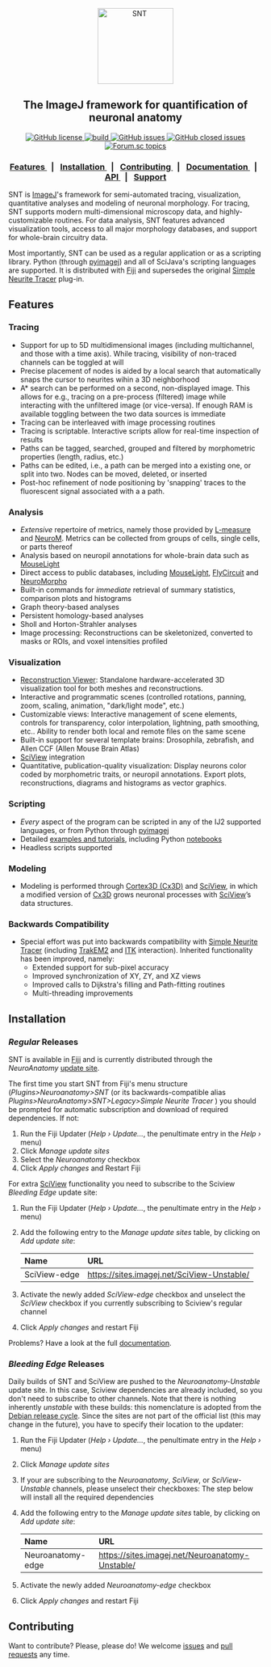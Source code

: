 <p align="center"><img src="https://imagej.net/_images/5/5d/SNTLogo512.png" alt="SNT" width="150"></p>
<h2 align="center">The ImageJ framework for quantification of neuronal anatomy</h2>
<div align="center">
  <!-- License -->
  <a href="https://github.com/morphonets/SNT/blob/master/LICENSE.txt">
    <img alt="GitHub license" src="https://img.shields.io/github/license/morphonets/SNT">
  </a>
  <!-- Build Status -->
  <a href="https://travis-ci.org/morphonets/SNT">
    <img alt="build" src="https://travis-ci.org/morphonets/SNT.svg?branch=master">
  </a>
    <!-- Issues -->
  <a href="https://github.com/morphonets/SNT/issues">
    <img alt="GitHub issues" src="https://img.shields.io/github/issues/morphonets/SNT">
  </a>
  <a href="https://github.com/morphonets/SNT/issues">
    <img alt="GitHub closed issues" src="https://img.shields.io/github/issues-closed/morphonets/SNT">
  </a>
  <a href="https://forum.image.sc/tags/snt">
    <img alt="Forum.sc topics" src="https://img.shields.io/badge/dynamic/json.svg?label=forum&url=https%3A%2F%2Fforum.image.sc%2Ftags%2Fsnt.json&query=%24.topic_list.tags.0.topic_count&suffix=%20topics">
  </a>
</div>
<div align="center">
  <h3>
    <a href="#Features">
      Features
    </a>
    <span style="margin:.5em">|</span>
    <a href="#Installation">
      Installation
    </a>
    <span style="margin:.5em">|</span>
    <a href="#Contributing">
      Contributing
    </a>
    <span style="margin:.5em">|</span>
    <a href="https://imagej.net/SNT">
       Documentation
    </a>
    <span style="margin:.5em">|</span>
    <a href="https://morphonets.github.io/SNT/">
      API
    </a>
    <span style="margin:.5em">|</span>
    <a href="https://forum.image.sc/tag/SNT">
      Support
    </a>
  </h3>
</div>





SNT is [ImageJ](https://imagej.net/)'s framework for semi-automated tracing, visualization, quantitative analyses and modeling of neuronal morphology. For tracing, SNT supports modern multi-dimensional microscopy data, and highly-customizable routines. For data analysis, SNT features advanced visualization tools, access to all major morphology databases, and support for whole-brain circuitry data.

Most importantly, SNT can be used as a regular application or as a scripting library. Python (through [pyimagej](https://github.com/imagej/pyimagej)) and  all of SciJava's scripting languages are supported. It is distributed with [Fiji](https://imagej.net/Fiji) and supersedes the original [Simple Neurite Tracer](#backwards-compatibility) plug-in.

## Features

### Tracing
* Support for up to 5D multidimensional images (including multichannel, and those with a time axis).
  While tracing, visibility of non-traced channels can be toggled at will
* Precise placement of nodes is aided by a local search that automatically snaps the cursor to neurites wihin a 3D neighborhood
* A* search can be performed on a second, non-displayed image.
  This allows for e.g., tracing on a pre-process (filtered) image while interacting with the unfiltered image (or vice-versa). If enough RAM is available toggling between the two data sources is immediate
* Tracing can be interleaved with image processing routines
* Tracing is scriptable. Interactive scripts allow for real-time inspection of results
* Paths can be tagged, searched, grouped and filtered by morphometric properties (length, radius, etc.)
* Paths can be edited, i.e., a path can be merged into a existing one, or split into two. Nodes can be moved, deleted, or inserted
* Post-hoc refinement of node positioning by 'snapping' traces to the fluorescent signal associated with a a path.

### Analysis
* *Extensive* repertoire of metrics, namely those provided by [L-measure](http://cng.gmu.edu:8080/Lm/help/index.htm) and [NeuroM](https://github.com/BlueBrain/NeuroM). Metrics can be collected from groups of cells, single cells, or parts thereof
* Analysis based on neuropil annotations for whole-brain data such as [MouseLight](https://ml-neuronbrowser.janelia.org/)
* Direct access to public databases, including [MouseLight](https://ml-neuronbrowser.janelia.org/), [FlyCircuit](http://www.flycircuit.tw) and [NeuroMorpho](http://neuromorpho.org/)
* Built-in commands for *immediate* retrieval of summary statistics, comparison plots and histograms
* Graph theory-based analyses
* Persistent homology-based analyses
* Sholl and Horton-Strahler analyses
* Image processing: Reconstructions can be skeletonized, converted to masks or ROIs, and voxel intensities profiled

### Visualization
* [Reconstruction Viewer](https://imagej.net/SNT:_Reconstruction_Viewer): Standalone hardware-accelerated 3D visualization tool for both meshes and reconstructions.
* Interactive and programmatic scenes (controlled rotations, panning, zoom, scaling, animation,  "dark/light mode", etc.)
* Customizable views: Interactive management of scene elements, controls for transparency, color interpolation, lightning, path smoothing, etc.. Ability to render both local and remote files on the same scene
* Built-in support for several template brains: Drosophila, zebrafish, and Allen CCF (Allen Mouse Brain Atlas)
* [SciView](https://github.com/scenerygraphics/sciview) integration
* Quantitative, publication-quality visualization: Display neurons color coded by morphometric traits, or neuropil annotations. Export plots, reconstructions, diagrams and histograms as vector graphics.

### Scripting
* *Every* aspect of the program can be scripted in any of the IJ2 supported languages, or from Python through [pyimagej](https://github.com/imagej/pyimagej)
* Detailed [examples and tutorials](https://imagej.net/SNT:_Scripting), including Python [notebooks](https://github.com/morphonets/SNT/tree/master/notebooks)
* Headless scripts supported

### Modeling
* Modeling is performed through [Cortex3D (Cx3D)](https://github.com/morphonets/cx3d) and [SciView](https://imagej.net/SciView "SciView"), in which a modified version of [Cx3D](https://github.com/morphonets/cx3d) grows neuronal processes with [SciView](https://imagej.net/SciView)’s data structures.

### Backwards Compatibility
* Special effort was put into backwards compatibility with  [Simple Neurite Tracer](https://github.com/fiji/SNT)  (including [TrakEM2](https://github.com/trakem2/TrakEM2) and [ITK](https://imagej.net/SNT:_Tubular_Geodesics) interaction). Inherited functionality has been improved, namely:
  * Extended support for sub-pixel accuracy
  * Improved synchronization of XY, ZY, and XZ views
  * Improved calls to Dijkstra's filling and Path-fitting routines
  * Multi-threading improvements


## Installation

### *Regular* Releases
SNT is available in  [Fiji](https://imagej.net/Fiji) and is currently distributed through the *NeuroAnatomy* [update site](https://imagej.net/Update_Sites).

The first time you start SNT from Fiji's menu structure (*Plugins>Neuroanatomy>SNT* (or its backwards-compatible alias *Plugins>NeuroAnatomy>SNT>Legacy>Simple Neurite Tracer* ) you should be prompted for automatic subscription and download of required dependencies. If not:

1.  Run the Fiji Updater (*Help › Update...*, the penultimate entry in the  *Help ›*  menu)
2.  Click *Manage update sites*
3.  Select the *Neuroanatomy* checkbox
4.  Click *Apply changes* and Restart Fiji

<a name="sciview"></a>For extra [SciView](https://imagej.net/SciView) functionality you need to subscribe to the Sciview *Bleeding Edge* update site:

1. Run the Fiji Updater (*Help › Update...*, the penultimate entry in the *Help ›*  menu)

2.  Add the following entry to the *Manage update sites* table, by clicking on *Add update site*:
    
    | Name              | URL                                             |
    | :---------------- | :---------------------------------------------- |
    | SciView-edge      | https://sites.imagej.net/SciView-Unstable/      |

3. Activate the newly added *SciView-edge* checkbox and unselect the *SciView* checkbox if you currently subscribing to Sciview's regular channel 

4. Click *Apply changes* and restart Fiji

Problems? Have a look at the full [documentation](https://imagej.net/SNT).

### *Bleeding Edge* Releases

Daily builds of SNT and SciView are pushed to the *Neuroanatomy-Unstable* update site. In this case, Sciview dependencies are already included, so you don't need to subscribe to other channels. Note that there is nothing inherently _unstable_ with these builds: this nomenclature is adopted from the [Debian release cycle](https://www.debian.org/releases/). Since the sites are not part of the official list (this may change in the future), you have to specify their location to the updater:

1. Run the Fiji Updater (*Help › Update...*, the penultimate entry in the *Help ›* menu)

2. Click *Manage update sites*

3. If your are subscribing to the *Neuroanatomy*,  *SciView*, or *SciView-Unstable* channels, please unselect their checkboxes: The step below will install all the required dependencies

4.  Add the following entry to the *Manage update sites* table, by clicking on *Add update site*:
    
    | Name              | URL                                             |
    | :---------------- | :---------------------------------------------- |
    | Neuroanatomy-edge | https://sites.imagej.net/Neuroanatomy-Unstable/ |
    
6. Activate the newly added *Neuroanatomy-edge* checkbox
7. Click *Apply changes* and restart Fiji

## Contributing
Want to contribute? Please, please do! We welcome [issues](https://github.com/morphonets/SNT/issues) and [pull requests](https://github.com/morphonets/SNT/pulls) any time.
